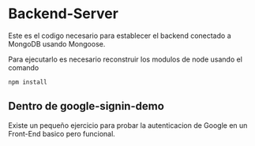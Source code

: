 # Backend-Server

Este es el codigo necesario para establecer el backend conectado a MongoDB usando Mongoose.

Para ejecutarlo es necesario reconstruir los modulos de node usando el comando

```
npm install
```

## Dentro de google-signin-demo
Existe un pequeño ejercicio para probar la autenticacion de Google en un Front-End basico pero funcional.